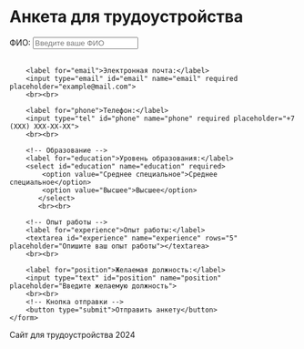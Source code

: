 <!DOCTYPE html>
<html> 
<h1>Анкета для трудоустройства</h1>
    <form action="submit_form.php" method="post" enctype="multipart/form-data">
        <!-- Личные данные -->
        <label for="name">ФИО:</label>
        <input type="text" id="name" name="name" required placeholder="Введите ваше ФИО">
        <br><br>

        <label for="email">Электронная почта:</label>
        <input type="email" id="email" name="email" required placeholder="example@mail.com">
        <br><br>

        <label for="phone">Телефон:</label>
        <input type="tel" id="phone" name="phone" required placeholder="+7 (XXX) XXX-XX-XX">
        <br><br>

        <!-- Образование -->
        <label for="education">Уровень образования:</label>
        <select id="education" name="education" required>
            <option value="Среднее специальное">Среднее специальное</option>
            <option value="Высшее">Высшее</option>
           </select>
           <br><br>

        <!-- Опыт работы -->
        <label for="experience">Опыт работы:</label>
        <textarea id="experience" name="experience" rows="5" placeholder="Опишите ваш опыт работы"></textarea>
        <br><br>

        <label for="position">Желаемая должность:</label>
        <input type="text" id="position" name="position" placeholder="Введите желаемую должность">
        <br><br>
        <!-- Кнопка отправки -->
        <button type="submit">Отправить анкету</button>
    </form>
 <footer>
        <p>Сайт для трудоустройства 2024</p>
    </footer>
</body>
</html>

